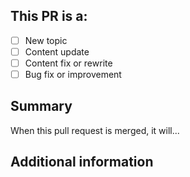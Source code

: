## This PR is a:

- [ ] New topic
- [ ] Content update
- [ ] Content fix or rewrite
- [ ] Bug fix or improvement

## Summary

When this pull request is merged, it will...

<!-- (REQUIRED) What does this PR change? -->

## Additional information

<!-- (OPTIONAL) What other information can you provide about this PR? -->

<!--
Thank you for your contribution!

Before submitting this pull request, please make sure you have read our Contribution Guidelines and your PR meets our contribution standards:
https://github.com/magento/devdocs/blob/master/.github/CONTRIBUTING.md

Please fill out as much information as you can about your PR to help speed up the review process.
If your PR addresses an existing GitHub Issue, please refer to it in the title or Additional Information section to make the connection.

We may ask you for changes in your PR in order to meet the standards set in our Contribution Guidelines. PR's that do not comply with our guidelines may be closed at the maintainers' discretion.

Feel free to remove this section before creating this PR.
-->
